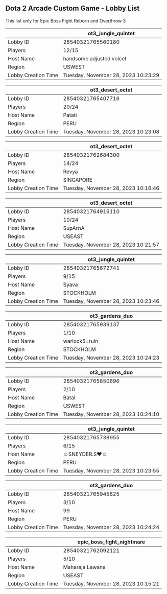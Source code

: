 ## Dota 2 Arcade Custom Game - Lobby List

This list only for Epic Boss Fight Reborn and Overthrow 3

|  | ot3_jungle_quintet |
| ------ | ------ |
| Lobby ID | 28540321765560180 |
| Players | 12/15 |
| Host Name | handsome adjusted volcel |
| Region | USWEST |
| Lobby Creation Time | Tuesday, November 28, 2023 10:23:29 |


|  | ot3_desert_octet |
| ------ | ------ |
| Lobby ID | 28540321765407716 |
| Players | 20/24 |
| Host Name | Patati |
| Region | PERU |
| Lobby Creation Time | Tuesday, November 28, 2023 10:23:08 |


|  | ot3_desert_octet |
| ------ | ------ |
| Lobby ID | 28540321762684300 |
| Players | 14/24 |
| Host Name | Revya |
| Region | SINGAPORE |
| Lobby Creation Time | Tuesday, November 28, 2023 10:16:46 |


|  | ot3_desert_octet |
| ------ | ------ |
| Lobby ID | 28540321764916110 |
| Players | 10/24 |
| Host Name | SupArnA |
| Region | USEAST |
| Lobby Creation Time | Tuesday, November 28, 2023 10:21:57 |


|  | ot3_jungle_quintet |
| ------ | ------ |
| Lobby ID | 28540321765672741 |
| Players | 9/15 |
| Host Name | Syava |
| Region | STOCKHOLM |
| Lobby Creation Time | Tuesday, November 28, 2023 10:23:46 |


|  | ot3_gardens_duo |
| ------ | ------ |
| Lobby ID | 28540321765939137 |
| Players | 1/10 |
| Host Name | warlock5=ruin |
| Region | STOCKHOLM |
| Lobby Creation Time | Tuesday, November 28, 2023 10:24:23 |


|  | ot3_gardens_duo |
| ------ | ------ |
| Lobby ID | 28540321765850896 |
| Players | 2/10 |
| Host Name | Batal |
| Region | USWEST |
| Lobby Creation Time | Tuesday, November 28, 2023 10:24:10 |


|  | ot3_jungle_quintet |
| ------ | ------ |
| Lobby ID | 28540321765738955 |
| Players | 6/15 |
| Host Name | ☺SNEYDER.S♥☺ |
| Region | PERU |
| Lobby Creation Time | Tuesday, November 28, 2023 10:23:55 |


|  | ot3_gardens_duo |
| ------ | ------ |
| Lobby ID | 28540321765945825 |
| Players | 3/10 |
| Host Name | 99 |
| Region | PERU |
| Lobby Creation Time | Tuesday, November 28, 2023 10:24:24 |


|  | epic_boss_fight_nightmare |
| ------ | ------ |
| Lobby ID | 28540321762092121 |
| Players | 5/10 |
| Host Name | Maharaja Lawana |
| Region | USEAST |
| Lobby Creation Time | Tuesday, November 28, 2023 10:15:21 |


